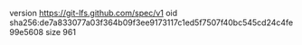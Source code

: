 version https://git-lfs.github.com/spec/v1
oid sha256:de7a833077a03f364b09f3ee9173117c1ed5f7507f40bc545cd24c4fe99e5608
size 961
